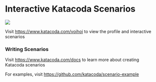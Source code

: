 # Interactive Katacoda Scenarios

[![](http://shields.katacoda.com/katacoda/voihoi/count.svg)](https://www.katacoda.com/voihoi "Get your profile on Katacoda.com")

Visit https://www.katacoda.com/voihoi to view the profile and interactive scenarios

### Writing Scenarios
Visit https://www.katacoda.com/docs to learn more about creating Katacoda scenarios

For examples, visit https://github.com/katacoda/scenario-example
